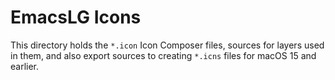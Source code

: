 # EmacsLG Icons

This directory holds the `*.icon` Icon Composer files, sources for layers used
in them, and also export sources to creating `*.icns` files for macOS 15 and
earlier.

